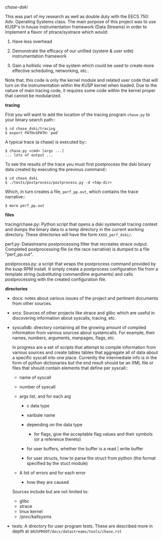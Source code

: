 *chase-dski*

This was part of my research as well as double duty with the EECS 750:
Adv. Operating Systems class. The main purpose of this project was to
use KUSP's in house instrumentation framework (Data Streams) in order
to implement a flavor of ptrace/systrace which would:

1. Have less overhead

2. Demonstrate the efficacy of our unified (system & user side)
   instrumentation framework

3. Gain a hollistic view of the system which could be used to create
   more effective scheduling, networking, etc..

Note that, this code is only the kernel module and related user code
that will turn on the instrumentation within the KUSP kernel when
loaded. Due to the nature of main tracing code, it requires some code
within the kernel proper that cannot be modularized.

**tracing**

First you will want to add the location of the tracing program
``chase.py`` to your binary search path::
 
    $ cd chase_dski/tracing
    $ export PATH=$PATH:`pwd`

A typical trace (a chase) is executed by::

    $ chase.py <cmd> [args ...]
    ... lots of output ...    


To see the results of the trace you must first postprocess the dski
binary data created by executing the previous command::

    $ cd chase_dski
    $ ./tests/postprocess/postprocess.py -d <tmp-dir>

Which, in turn creates a file, ``perf_pp.out``, which contains the
trace narrative::

    $ more perf_pp.out


**files**

tracing/chase.py: Python script that opens a dski systemcall tracing context
    and dumps the binary data to a temp directory in the current
    working directory. These directories will have the form
    ``XXXX_perf_dski/``.

perf.py: Datastreams postprocessing filter that recreates strace
    output. Completed postprocessing file (ie the race narrative) is
    dumped to a file "perf_pp.out". 

postprocess.py: a script that wraps the postprocess command provided
    by the kusp RPM install. It simply create a postprocess
    configuration file from a template string (substituting
    commandline arguments) and calls postprocessing with the created
    configuration file.



**directories**

- docs: notes about various issues of the project and pertinent
        documents from other sources.

- srcs: Sources of other projects like strace and glibc which are
  useful in discovering information about syscalls, tracing, etc.

- syscalldb: directory containing all the growing amount of compiled
  information from various sources about systemcalls. For example,
  their names, numbers, arguments, manpages, flags, etc. 

  In progress are a set of scripts that attempt to compile information
  from various sources and create tables tables that aggregate all of
  data about a specific syscall into one place. Currently the
  intermediate info is in the form of python dictionaries but the end
  result should be an XML file or files that should contain elements
  that define per syscall::

    - name of syscall
    - number of syscall
    - args list, and for each arg
      
        - c data type
        - varibale name 

        - depending on the data type
      
           - for flags, give the acceptable flag values and their
             symbols (or a reference thereto)

	   - for user buffers, whether the buffer is a read | write
             buffer

	   - for user structs, how to parse the struct from python
             (the format specified by the stuct module)
 
    - A list of errors and for each error

        - how they are caused

 
  Sources include but are not limited to:

    - glibc
    - strace 
    - linux kernel
    - /proc/kallsysms
    
  
- tests: A directory for user program tests. These are
  described more in depth at
  ``$KUSPROOT/docs/datastreams/tools/chase.rst``
  

